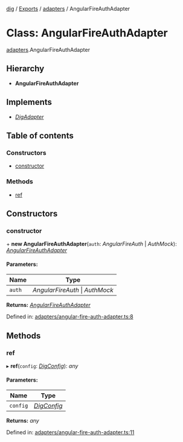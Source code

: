 [dig](../README.md) / [Exports](../modules.md) / [adapters](../modules/adapters.md) / AngularFireAuthAdapter

# Class: AngularFireAuthAdapter

[adapters](../modules/adapters.md).AngularFireAuthAdapter

## Hierarchy

* **AngularFireAuthAdapter**

## Implements

* [*DigAdapter*](../interfaces/interfaces/dig-adapter.digadapter.md)

## Table of contents

### Constructors

- [constructor](adapters.angularfireauthadapter.md#constructor)

### Methods

- [ref](adapters.angularfireauthadapter.md#ref)

## Constructors

### constructor

\+ **new AngularFireAuthAdapter**(`auth`: *AngularFireAuth* \| *AuthMock*): [*AngularFireAuthAdapter*](adapters/angular-fire-auth-adapter.angularfireauthadapter.md)

#### Parameters:

Name | Type |
------ | ------ |
`auth` | *AngularFireAuth* \| *AuthMock* |

**Returns:** [*AngularFireAuthAdapter*](adapters/angular-fire-auth-adapter.angularfireauthadapter.md)

Defined in: [adapters/angular-fire-auth-adapter.ts:8](https://github.com/dig-platform/dig-app/blob/df110311/projects/dig/src/lib/adapters/angular-fire-auth-adapter.ts#L8)

## Methods

### ref

▸ **ref**(`config`: [*DigConfig*](../interfaces/interfaces/dig-config.digconfig.md)): *any*

#### Parameters:

Name | Type |
------ | ------ |
`config` | [*DigConfig*](../interfaces/interfaces/dig-config.digconfig.md) |

**Returns:** *any*

Defined in: [adapters/angular-fire-auth-adapter.ts:11](https://github.com/dig-platform/dig-app/blob/df110311/projects/dig/src/lib/adapters/angular-fire-auth-adapter.ts#L11)

